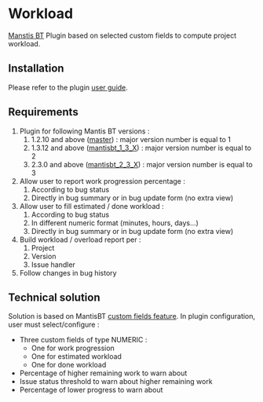 # Workload
[Manstis BT](http://www.mantisbt.org/) Plugin based on selected custom fields to compute project workload.

## Installation
Please refer to the plugin [user guide](https://github.com/mantisbt-plugins/traceability/wiki/User-Guide).

## Requirements
1. Plugin for following Mantis BT versions :
	1. 1.2.10 and above ([master](https://github.com/mantisbt-plugins/workload/tree/master)) : major version number is equal to 1
	2. 1.3.12 and above ([mantisbt_1_3_X](https://github.com/mantisbt-plugins/workload/tree/mantisbt_1_3_X)) : major version number is equal to 2
	3. 2.3.0 and above ([mantisbt_2_3_X](https://github.com/mantisbt-plugins/workload/tree/mantisbt_2_3_X)) : major version number is equal to 3	
2. Allow user to report work progression percentage :
	1. According to bug status
	2. Directly in bug summary or in bug update form (no extra view)
3. Allow user to fill estimated / done workload :
	1. According to bug status
	2. In different numeric format (minutes, hours, days...)
	3. Directly in bug summary or in bug update form (no extra view)
4. Build workload / overload report per :
	1. Project
	2. Version
	3. Issue handler
5. Follow changes in bug history

## Technical solution
Solution is based on MantisBT [custom fields feature](https://www.mantisbt.org/docs/master-1.2.x/en/administration_guide/admin.customize.html).
In plugin configuration, user must select/configure :
- Three custom fields of type NUMERIC :
    - One for work progression
    - One for estimated workload
	- One for done workload
- Percentage of higher remaining work to warn about
- Issue status threshold to warn about higher remaining work
- Percentage of lower progress to warn about
